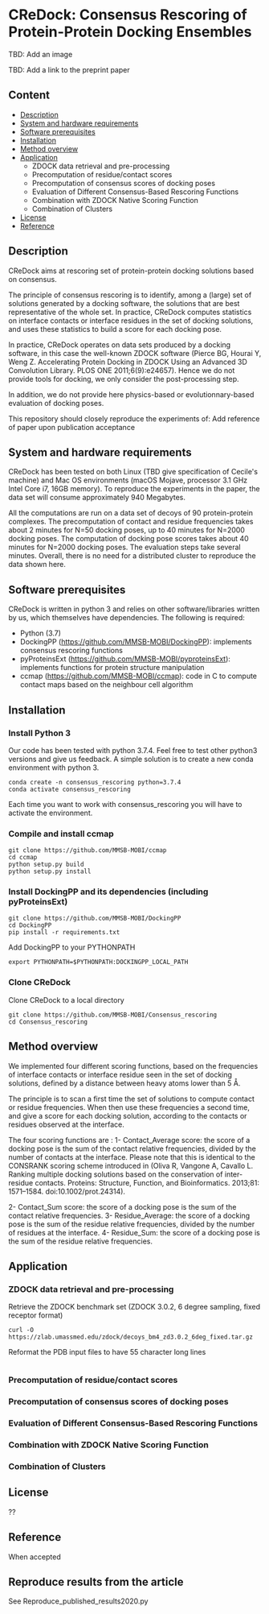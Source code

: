 # CReDock: Consensus Rescoring of Protein-Protein Docking Ensembles
TBD: Add an image

TBD: Add a link to the preprint paper


## Content
- [Description](#description)
- [System and hardware requirements](#system-and-hardware-requirements)
- [Software prerequisites](#software-prerequisites)
- [Installation](#Installation)
- [Method overview](#Method-overview)
- [Application](#Application)
  - ZDOCK data retrieval and pre-processing
  - Precomputation of residue/contact scores
  - Precomputation of consensus scores of docking poses
  - Evaluation of Different Consensus-Based Rescoring Functions
  - Combination with ZDOCK Native Scoring Function
  - Combination of Clusters
- [License](#License)
- [Reference](#Reference)

## Description
CReDock aims at rescoring set of protein-protein docking solutions based on consensus.

The principle of consensus rescoring is to identify, among a (large) set of solutions generated by a docking software, the solutions that are best representative of the whole set. In practice, CReDock computes statistics on interface contacts or interface residues in the set of docking solutions, and uses these statistics to build a score for each docking pose.

In practice, CReDock operates on data sets produced by a docking software, in this case the well-known ZDOCK software (Pierce BG, Hourai Y, Weng Z. Accelerating Protein Docking in ZDOCK Using an Advanced 3D Convolution Library. PLOS ONE 2011;6(9):e24657). Hence we do not provide tools for docking, we only consider the post-processing step.

In addition, we do not provide here physics-based or evolutionnary-based evaluation of docking poses.


This repository should closely reproduce the experiments of:
Add reference of paper upon publication acceptance


## System and hardware requirements

CReDock has been tested on both Linux (TBD give specification of Cecile's machine) and Mac OS environments (macOS Mojave, processor 3.1 GHz Intel Core i7, 16GB memory). To reproduce the experiments in the paper, the data set will consume approximately 940 Megabytes.

All the computations are run on a data set of decoys of 90 protein-protein complexes. The precomputation of contact and residue frequencies takes about 2 minutes for N=50 docking poses, up to 40 minutes for N=2000 docking poses.
The computation of docking pose scores takes about 40 minutes for N=2000 docking poses.
The evaluation steps take several minutes.
Overall, there is no need for a distributed cluster to reproduce the data shown here.

## Software prerequisites
CReDock is written in python 3 and relies on other software/libraries written by us, which themselves have dependencies.
The following is required:
  - Python (3.7)
  - DockingPP (https://github.com/MMSB-MOBI/DockingPP): implements consensus rescoring functions
  - pyProteinsExt (https://github.com/MMSB-MOBI/pyproteinsExt): implements functions for protein structure manipulation
  - ccmap (https://github.com/MMSB-MOBI/ccmap): code in C to compute contact maps based on the neighbour cell algorithm

## Installation 

### Install Python 3
Our code has been tested with python 3.7.4. Feel free to test other python3 versions and give us feedback. 
A simple solution is to create a new conda environment with python 3.
```
conda create -n consensus_rescoring python=3.7.4
conda activate consensus_rescoring
```
Each time you want to work with consensus_rescoring you will have to activate the environment. 

### Compile and install ccmap
```
git clone https://github.com/MMSB-MOBI/ccmap
cd ccmap
python setup.py build
python setup.py install
```

### Install DockingPP and its dependencies (including pyProteinsExt)
``` 
git clone https://github.com/MMSB-MOBI/DockingPP
cd DockingPP
pip install -r requirements.txt
```

Add DockingPP to your PYTHONPATH

```
export PYTHONPATH=$PYTHONPATH:DOCKINGPP_LOCAL_PATH

```
### Clone CReDock
Clone CReDock to a local directory
```
git clone https://github.com/MMSB-MOBI/Consensus_rescoring
cd Consensus_rescoring
```

## Method overview
We implemented four different scoring functions, based on the frequencies of interface contacts or interface residue seen in the set of docking solutions, defined by a distance between heavy atoms lower than 5 &Aring;.

The principle is to scan a first time the set of solutions to compute contact or residue frequencies.
When then use these frequencies a second time, and give a score for each docking solution, according to the contacts or residues observed at the interface.

The four scoring functions are :
 1- Contact_Average score: the score of a docking pose is the sum of the contact relative frequencies, divided by the number of contacts at the interface. Please note that this is identical to the CONSRANK scoring scheme introduced in (Oliva R, Vangone A, Cavallo L. Ranking multiple docking solutions based on the conservation of inter-residue contacts. Proteins: Structure, Function, and Bioinformatics. 2013;81: 1571–1584. doi:10.1002/prot.24314).
 
 2- Contact_Sum score: the score of a docking pose is the sum of the contact relative frequencies. 
 3- Residue_Average: the score of a docking pose is the sum of the residue relative frequencies, divided by the number of residues at the interface.
 4- Residue_Sum: the score of a docking pose is the sum of the residue relative frequencies.

## Application

  ### ZDOCK data retrieval and pre-processing
  Retrieve the ZDOCK benchmark set (ZDOCK 3.0.2, 6 degree sampling, fixed receptor format)
  ```
  curl -O  https://zlab.umassmed.edu/zdock/decoys_bm4_zd3.0.2_6deg_fixed.tar.gz 
  ```
  Reformat the PDB input files to have 55 character long lines
  ```
  
  ```
  
  
  
  ### Precomputation of residue/contact scores
  ### Precomputation of consensus scores of docking poses
  ### Evaluation of Different Consensus-Based Rescoring Functions
  ### Combination with ZDOCK Native Scoring Function
  ### Combination of Clusters
  
  
## License

??

## Reference
When accepted




## Reproduce results from the article 
See Reproduce_published_results2020.py 
